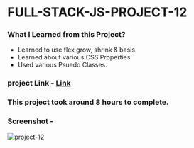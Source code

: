 # FULL-STACK-JS-PROJECT-12
### What I Learned from this Project?
* Learned to use flex grow, shrink & basis
* Learned about various CSS Properties
* Used various Psuedo Classes.
### project Link - [Link](https://transcendent-pegasus-3bec73.netlify.app/)
### This project took around 8 hours to complete.
### Screenshot -
![project-12](https://user-images.githubusercontent.com/113286299/195869095-de835230-201f-457b-b9cc-87e598b37e44.png)
